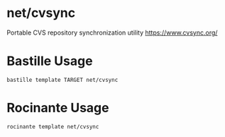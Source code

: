 # net/cvsync
Portable CVS repository synchronization utility
https://www.cvsync.org/

# Bastille Usage
```shell
bastille template TARGET net/cvsync
```

# Rocinante Usage
```shell
rocinante template net/cvsync
```
